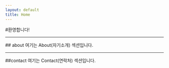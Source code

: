 ```yaml
---
layout: default
title: Home
---
```


#환영합니다!

---

<div id="about"></div>
## about
여기는 About(자기소개) 섹션입니다.


---

<div id="contact"></div>
##contact
여기는 Contact(연락처) 섹션입니다.